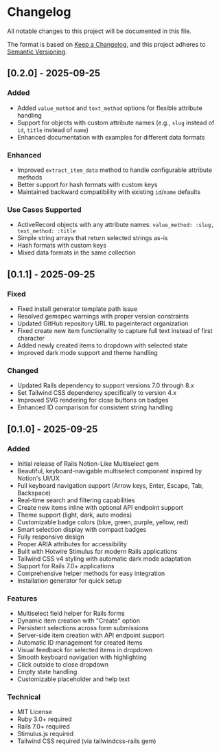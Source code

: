 # Changelog

All notable changes to this project will be documented in this file.

The format is based on [Keep a Changelog](https://keepachangelog.com/en/1.0.0/),
and this project adheres to [Semantic Versioning](https://semver.org/spec/v2.0.0.html).

## [0.2.0] - 2025-09-25

### Added
- Added `value_method` and `text_method` options for flexible attribute handling
- Support for objects with custom attribute names (e.g., `slug` instead of `id`, `title` instead of `name`)
- Enhanced documentation with examples for different data formats

### Enhanced
- Improved `extract_item_data` method to handle configurable attribute methods
- Better support for hash formats with custom keys
- Maintained backward compatibility with existing `id`/`name` defaults

### Use Cases Supported
- ActiveRecord objects with any attribute names: `value_method: :slug, text_method: :title`
- Simple string arrays that return selected strings as-is
- Hash formats with custom keys
- Mixed data formats in the same collection

## [0.1.1] - 2025-09-25

### Fixed
- Fixed install generator template path issue
- Resolved gemspec warnings with proper version constraints
- Updated GitHub repository URL to pageinteract organization
- Fixed create new item functionality to capture full text instead of first character
- Added newly created items to dropdown with selected state
- Improved dark mode support and theme handling

### Changed
- Updated Rails dependency to support versions 7.0 through 8.x
- Set Tailwind CSS dependency specifically to version 4.x
- Improved SVG rendering for close buttons on badges
- Enhanced ID comparison for consistent string handling

## [0.1.0] - 2025-09-25

### Added
- Initial release of Rails Notion-Like Multiselect gem
- Beautiful, keyboard-navigable multiselect component inspired by Notion's UI/UX
- Full keyboard navigation support (Arrow keys, Enter, Escape, Tab, Backspace)
- Real-time search and filtering capabilities
- Create new items inline with optional API endpoint support
- Theme support (light, dark, auto modes)
- Customizable badge colors (blue, green, purple, yellow, red)
- Smart selection display with compact badges
- Fully responsive design
- Proper ARIA attributes for accessibility
- Built with Hotwire Stimulus for modern Rails applications
- Tailwind CSS v4 styling with automatic dark mode adaptation
- Support for Rails 7.0+ applications
- Comprehensive helper methods for easy integration
- Installation generator for quick setup

### Features
- Multiselect field helper for Rails forms
- Dynamic item creation with "Create" option
- Persistent selections across form submissions
- Server-side item creation with API endpoint support
- Automatic ID management for created items
- Visual feedback for selected items in dropdown
- Smooth keyboard navigation with highlighting
- Click outside to close dropdown
- Empty state handling
- Customizable placeholder and help text

### Technical
- MIT License
- Ruby 3.0+ required
- Rails 7.0+ required
- Stimulus.js required
- Tailwind CSS required (via tailwindcss-rails gem)

